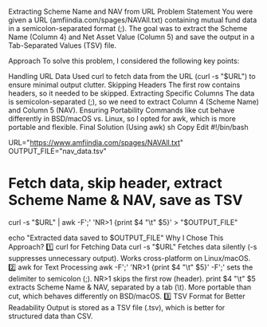 
Extracting Scheme Name and NAV from URL
Problem Statement
You were given a URL (amfiindia.com/spages/NAVAll.txt) containing mutual fund data in a semicolon-separated format (;). The goal was to extract the Scheme Name (Column 4) and Net Asset Value (Column 5) and save the output in a Tab-Separated Values (TSV) file.

Approach
To solve this problem, I considered the following key points:

Handling URL Data
Used curl to fetch data from the URL (curl -s "$URL") to ensure minimal output clutter.
Skipping Headers
The first row contains headers, so it needed to be skipped.
Extracting Specific Columns
The data is semicolon-separated (;), so we need to extract Column 4 (Scheme Name) and Column 5 (NAV).
Ensuring Portability
Commands like cut behave differently in BSD/macOS vs. Linux, so I opted for awk, which is more portable and flexible.
Final Solution (Using awk)
sh
Copy
Edit
#!/bin/bash

URL="https://www.amfiindia.com/spages/NAVAll.txt"
OUTPUT_FILE="nav_data.tsv"

# Fetch data, skip header, extract Scheme Name & NAV, save as TSV
curl -s "$URL" | awk -F';' 'NR>1 {print $4 "\t" $5}' > "$OUTPUT_FILE"

echo "Extracted data saved to $OUTPUT_FILE"
Why I Chose This Approach?
1️⃣ curl for Fetching Data
curl -s "$URL"
Fetches data silently (-s suppresses unnecessary output).
Works cross-platform on Linux/macOS.
2️⃣ awk for Text Processing
awk -F';' 'NR>1 {print $4 "\t" $5}'
-F';' sets the delimiter to semicolon (;).
NR>1 skips the first row (header).
print $4 "\t" $5 extracts Scheme Name & NAV, separated by a tab (\t).
More portable than cut, which behaves differently on BSD/macOS.
3️⃣ TSV Format for Better Readability
Output is stored as a TSV file (.tsv), which is better for structured data than CSV.
